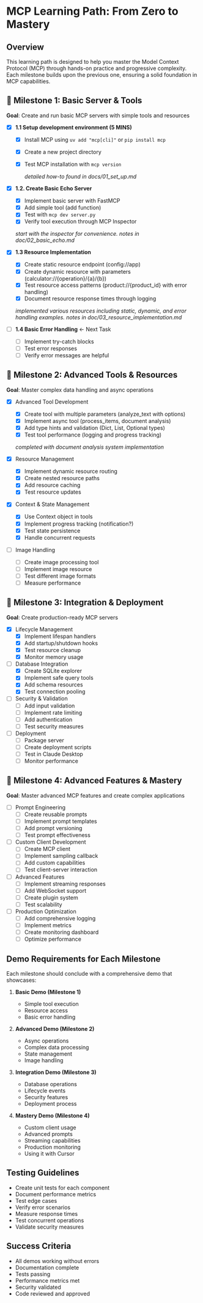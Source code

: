 # MCP Learning Path: From Zero to Mastery

## Overview
This learning path is designed to help you master the Model Context Protocol (MCP) through hands-on practice and progressive complexity. Each milestone builds upon the previous one, ensuring a solid foundation in MCP capabilities.

## 🎯 Milestone 1: Basic Server & Tools
**Goal**: Create and run basic MCP servers with simple tools and resources
- [X] **1.1 Setup development environment (5 MINS)**
  - [X] Install MCP using `uv add "mcp[cli]"` or `pip install mcp`
  - [X] Create a new project directory
  - [X] Test MCP installation with `mcp version`

    *detailed how-to found in docs/01_set_up.md*

- [X] **1.2. Create Basic Echo Server**
  - [X] Implement basic server with FastMCP
  - [X] Add simple tool (add function)
  - [X] Test with `mcp dev server.py`
  - [X] Verify tool execution through MCP Inspector

  *start with the inspector for convenience. notes in doc/02_basic_echo.md*

- [X] **1.3 Resource Implementation**
  - [X] Create static resource endpoint (config://app)
  - [X] Create dynamic resource with parameters (calculator://{operation}/{a}/{b})
  - [X] Test resource access patterns (product://{product_id} with error handling)
  - [X] Document resource response times through logging

  *implemented various resources including static, dynamic, and error handling examples. notes in doc/03_resource_implementation.md*

- [ ] **1.4 Basic Error Handling** ← Next Task
  - [ ] Implement try-catch blocks
  - [ ] Test error responses
  - [ ] Verify error messages are helpful

## 🎯 Milestone 2: Advanced Tools & Resources
**Goal**: Master complex data handling and async operations

- [X] Advanced Tool Development
  - [X] Create tool with multiple parameters (analyze_text with options)
  - [X] Implement async tool (process_items, document analysis)
  - [X] Add type hints and validation (Dict, List, Optional types)
  - [X] Test tool performance (logging and progress tracking)

  *completed with document analysis system implementation*

- [X] Resource Management
  - [X] Implement dynamic resource routing
  - [X] Create nested resource paths
  - [X] Add resource caching
  - [X] Test resource updates

- [X] Context & State Management
  - [X] Use Context object in tools
  - [X] Implement progress tracking (notification?)
  - [X] Test state persistence
  - [X] Handle concurrent requests

- [ ] Image Handling
  - [ ] Create image processing tool
  - [ ] Implement image resource
  - [ ] Test different image formats
  - [ ] Measure performance

## 🎯 Milestone 3: Integration & Deployment
**Goal**: Create production-ready MCP servers

- [X] Lifecycle Management
  - [X] Implement lifespan handlers
  - [X] Add startup/shutdown hooks
  - [X] Test resource cleanup
  - [X] Monitor memory usage

- [ ] Database Integration
  - [X] Create SQLite explorer
  - [X] Implement safe query tools
  - [X] Add schema resources
  - [X] Test connection pooling

- [ ] Security & Validation
  - [ ] Add input validation
  - [ ] Implement rate limiting
  - [ ] Add authentication
  - [ ] Test security measures

- [ ] Deployment
  - [ ] Package server
  - [ ] Create deployment scripts
  - [ ] Test in Claude Desktop
  - [ ] Monitor performance

## 🎯 Milestone 4: Advanced Features & Mastery
**Goal**: Master advanced MCP features and create complex applications

- [ ] Prompt Engineering
  - [ ] Create reusable prompts
  - [ ] Implement prompt templates
  - [ ] Add prompt versioning
  - [ ] Test prompt effectiveness

- [ ] Custom Client Development
  - [ ] Create MCP client
  - [ ] Implement sampling callback
  - [ ] Add custom capabilities
  - [ ] Test client-server interaction

- [ ] Advanced Features
  - [ ] Implement streaming responses
  - [ ] Add WebSocket support
  - [ ] Create plugin system
  - [ ] Test scalability

- [ ] Production Optimization
  - [ ] Add comprehensive logging
  - [ ] Implement metrics
  - [ ] Create monitoring dashboard
  - [ ] Optimize performance

## Demo Requirements for Each Milestone
Each milestone should conclude with a comprehensive demo that showcases:

1. **Basic Demo (Milestone 1)**
   - Simple tool execution
   - Resource access
   - Basic error handling

2. **Advanced Demo (Milestone 2)**
   - Async operations
   - Complex data processing
   - State management
   - Image handling

3. **Integration Demo (Milestone 3)**
   - Database operations
   - Lifecycle events
   - Security features
   - Deployment process

4. **Mastery Demo (Milestone 4)**
   - Custom client usage
   - Advanced prompts
   - Streaming capabilities
   - Production monitoring
   - Using it with Cursor

## Testing Guidelines
- Create unit tests for each component
- Document performance metrics
- Test edge cases
- Verify error scenarios
- Measure response times
- Test concurrent operations
- Validate security measures

## Success Criteria
- All demos working without errors
- Documentation complete
- Tests passing
- Performance metrics met
- Security validated
- Code reviewed and approved 